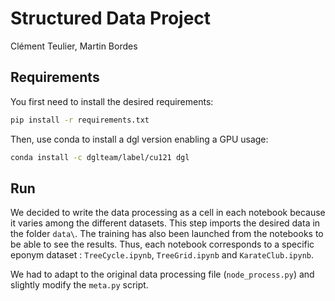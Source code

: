 # Structured Data Project
Clément Teulier, Martin Bordes

## Requirements

You first need to install the desired requirements:

```bash
pip install -r requirements.txt
```
Then, use conda to install a dgl version enabling a GPU usage:

```bash
conda install -c dglteam/label/cu121 dgl
```

## Run
We decided to write the data processing as a cell in each notebook because it varies among the different datasets. This step imports the desired data in the folder `data\`. The training has also been launched from the notebooks to be able to see the results. Thus, each notebook corresponds to a specific eponym dataset : `TreeCycle.ipynb`, `TreeGrid.ipynb` and `KarateClub.ipynb`.

We had to adapt to the original data processing file (`node_process.py`) and slightly modify the `meta.py` script.


